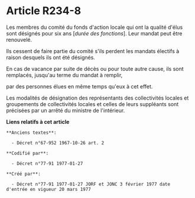 # Article R234-8

Les membres du comité du fonds d'action locale qui ont la qualité d'élus sont désignés pour six ans [*durée des fonctions*].
Leur mandat peut être renouvelé. 

Ils cessent de faire partie du comité s'ils perdent les mandats électifs à raison desquels ils ont été désignés. 

En cas de vacance par suite de décès ou pour toute autre cause, ils sont remplacés, jusqu'au terme du mandat à remplir,

par des personnes élues en même temps qu'eux à cet effet. 

Les modalités de désignation des représentants des collectivités locales et groupements de collectivités locales et celles de
leurs suppléants sont précisées par un arrêté du ministre de l'intérieur.

**Liens relatifs à cet article**

	**Anciens textes**:

	  - Décret n°67-952 1967-10-26 art. 2

	**Codifié par**:

	  - Décret n°77-91 1977-01-27

	**Créé par**:

	  - Décret n°77-91 1977-01-27 JORF et JONC 3 février 1977 date d'entrée en vigueur 20 mars 1977
